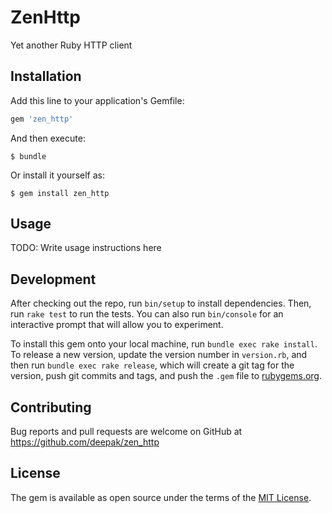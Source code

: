 # ZenHttp

Yet another Ruby HTTP client

## Installation

Add this line to your application's Gemfile:

```ruby
gem 'zen_http'
```

And then execute:

    $ bundle

Or install it yourself as:

    $ gem install zen_http

## Usage

TODO: Write usage instructions here

## Development

After checking out the repo, run `bin/setup` to install dependencies. Then, run `rake test` to run the tests. You can also run `bin/console` for an interactive prompt that will allow you to experiment.

To install this gem onto your local machine, run `bundle exec rake install`. To release a new version, update the version number in `version.rb`, and then run `bundle exec rake release`, which will create a git tag for the version, push git commits and tags, and push the `.gem` file to [rubygems.org](https://rubygems.org).

## Contributing

Bug reports and pull requests are welcome on GitHub at https://github.com/deepak/zen_http

## License

The gem is available as open source under the terms of the [MIT License](http://opensource.org/licenses/MIT).

